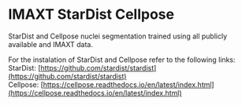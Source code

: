 # IMAXT StarDist Cellpose

StarDist and Cellpose nuclei segmentation trained using all publicly available and IMAXT data.

For the instalation of StarDist and Cellpose refer to the following links:<br />
StarDist: [https://github.com/stardist/stardist](https://github.com/stardist/stardist)<br />
Cellpose: [https://cellpose.readthedocs.io/en/latest/index.html](https://cellpose.readthedocs.io/en/latest/index.html)

